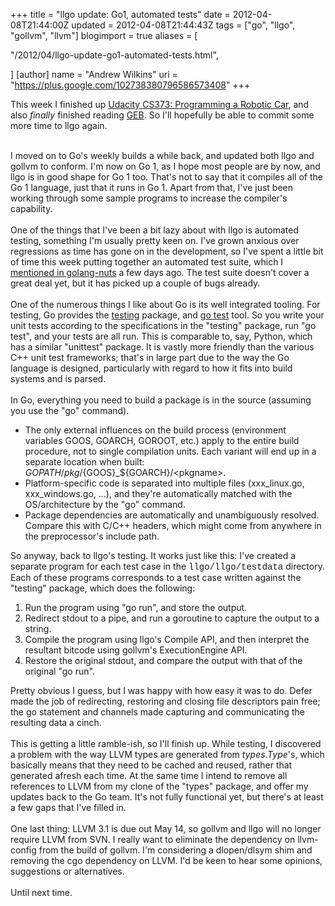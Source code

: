 +++
title = "llgo update: Go1, automated tests"
date = 2012-04-08T21:44:00Z
updated = 2012-04-08T21:44:43Z
tags = ["go", "llgo", "gollvm", "llvm"]
blogimport = true 
aliases = [

  "/2012/04/llgo-update-go1-automated-tests.html",

]
[author]
	name = "Andrew Wilkins"
	uri = "https://plus.google.com/102738380796586573408"
+++

This week I finished up&nbsp;<a href="http://www.udacity.com/overview/Course/cs373">Udacity CS373: Programming a Robotic Car</a>, and also <i>finally </i>finished reading <a href="http://en.wikipedia.org/wiki/G%C3%B6del,_Escher,_Bach">GEB</a>. So I'll hopefully be able to commit some more time to llgo again.<br /><div><br /></div><div>I moved on to Go's weekly builds a while back, and updated both llgo and gollvm to conform. I'm now on Go 1, as I hope most people are by now, and llgo is in good shape for Go 1 too. That's not to say that it compiles all of the Go 1 language, just that it runs in Go 1. Apart from that, I've just been working through some sample programs to increase the compiler's capability.</div><div><br /></div><div>One of the things that I've been a bit lazy about with llgo is automated testing, something I'm usually pretty keen on. I've grown anxious over regressions as time has gone on in the development, so I've spent a little bit of time this week putting together an automated test suite, which I <a href="https://groups.google.com/d/topic/golang-nuts/s_EehtIclUY/discussion">mentioned in golang-nuts</a> a few days ago. The test suite doesn't cover a great deal yet, but it has picked up a couple of bugs already.</div><div><br /></div><div>One of the numerous things I like about Go is its well integrated tooling. For testing, Go provides the <a href="http://golang.org/pkg/testing">testing</a>&nbsp;package, and <a href="http://golang.org/cmd/go/#Test_packages">go test</a>&nbsp;tool. So you write your unit tests according to the specifications in the "testing" package, run "go test", and your tests are all run. This is comparable to, say, Python, which has a similar "unittest" package. It is vastly more friendly than the various C++ unit test frameworks; that's in large part due to the way the Go language is designed, particularly with regard to how it fits into build systems and is parsed.</div><div><br /></div><div>In Go, everything you need to build a package is in the source (assuming you use the "go" command).</div><div><ul><li>The only external influences on the build process (environment variables GOOS, GOARCH, GOROOT, etc.) apply to the entire build procedure, not to single compilation units. Each variant will end up in a separate location when built: ${GOPATH}/pkg/${GOOS}_${GOARCH}/&lt;pkgname&gt;.</li><li>Platform-specific code is separated into multiple files (xxx_linux.go, xxx_windows.go, ...), and they're automatically matched with the OS/architecture by the "go" command.</li><li>Package dependencies are automatically and unambiguously resolved. Compare this with C/C++ headers, which might come from anywhere in the preprocessor's include path.</li></ul><div>So anyway, back to llgo's testing. It works just like this: I've created a separate program for each test case in the <span style="font-family: 'Courier New', Courier, monospace;">llgo/llgo/testdata</span>&nbsp;directory. Each of these programs corresponds to a test case written against the "testing" package, which does the following:</div></div><div><ol><li>Run the program using "go run", and store the output.</li><li>Redirect stdout to a pipe, and run a goroutine to capture the output to a string.</li><li>Compile the program using llgo's Compile API, and then interpret the resultant bitcode using gollvm's ExecutionEngine API.</li><li>Restore the original stdout, and compare the output with that of the original "go run".</li></ol><div>Pretty obvious I guess, but I was happy with how easy it was to do. Defer made the job of redirecting, restoring and closing file descriptors pain free; the go statement and channels made capturing and communicating the resulting data a cinch.</div></div><div><br /></div><div>This is getting a little ramble-ish, so I'll finish up. While testing, I discovered a problem with the way LLVM types are generated from <i>types.Type</i>'s, which basically means that they need to be cached and reused, rather that generated afresh each time. At the same time I intend to remove all references to LLVM from my clone of the "types" package, and offer my updates back to the Go team. It's not fully functional yet, but there's at least a few gaps that I've filled in.<br /><br />One last thing: LLVM 3.1 is due out May 14, so gollvm and llgo will no longer require LLVM from SVN. I really want to eliminate the dependency on llvm-config from the build of gollvm. I'm considering a dlopen/dlsym shim and removing the cgo dependency on LLVM. I'd be keen to hear some opinions, suggestions or alternatives.<br /><br />Until next time.</div>
